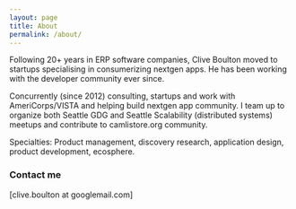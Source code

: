 ```yaml
---
layout: page
title: About
permalink: /about/
---
```

Following 20+ years in ERP software companies, Clive Boulton moved to startups specialising in consumerizing nextgen apps. He has been working with the developer community ever since.

Concurrently (since 2012) consulting, startups and work with AmeriCorps/VISTA and helping build nextgen app community. I team up to organize both Seattle GDG and Seattle Scalability (distributed systems) meetups and contribute to camlistore.org community.

Specialties: 
Product management, discovery research, application design, product development, ecosphere. 

### Contact me

[clive.boulton at googlemail.com]
